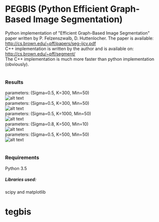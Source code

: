 # PEGBIS (Python Efficient Graph-Based Image Segmentation)
Python implementation of "Efficient Graph-Based Image Segmentation" paper written by P. Felzenszwalb, D. Huttenlocher. 
The paper is available: http://cs.brown.edu/~pff/papers/seg-ijcv.pdf <br>
C++ implementation is written by the author and is available on:
http://cs.brown.edu/~pff/segment/ <br>
The C++ implementation is much more faster than python implementation (obviously). 
<br>
<br>
### Results
parameters: (Sigma=0.5, K=300, Min=50) <br>
![alt text](https://github.com/salaee/egbis/blob/master/results/results_1.png)
<br>
parameters: (Sigma=0.5, K=300, Min=50) <br>
![alt text](https://github.com/salaee/egbis/blob/master/results/results_2.png)
<br>
parameters: (Sigma=0.5, K=1000, Min=50) <br>
![alt text](https://github.com/salaee/egbis/blob/master/results/results_3.png)
<br>
parameters: (Sigma=0.8, K=500, Min=10) <br>
![alt text](https://github.com/salaee/egbis/blob/master/results/results_4.png)
<br>
parameters: (Sigma=0.5, K=500, Min=50) <br>
![alt text](https://github.com/salaee/egbis/blob/master/results/results_5.png)
<br>
<br>
### Requirements
Python 3.5<br>

##### Libraries used: 
scipy and matplotlib

# tegbis
